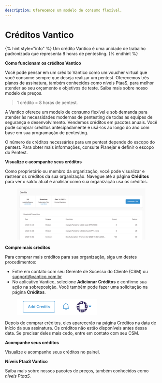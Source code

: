 ```yaml
---
description: Oferecemos um modelo de consumo flexível.
---
```


# Créditos Vantico

{% hint style="info" %}
Um crédito Vantico é uma unidade de trabalho padronizada que representa 8 horas de pentesting.
{% endhint %}



**Como funcionam os créditos Vantico**

Você pode pensar em um crédito Vantico como um voucher virtual que você consome sempre que deseja realizar um pentest. Oferecemos três planos de assinatura, também conhecidos como níveis PtaaS, para melhor atender ao seu orçamento e objetivos de teste. Saiba mais sobre nosso modelo de preços.

> 1 crédito = 8 horas de pentest.

A Vantico oferece um modelo de consumo flexível e sob demanda para atender às necessidades modernas de pentesting de todas as equipes de segurança e desenvolvimento. Vendemos créditos em pacotes anuais. Você pode comprar créditos antecipadamente e usá-los ao longo do ano com base em sua programação de pentesting.

O número de créditos necessários para um pentest depende do escopo do pentest. Para obter mais informações, consulte Planejar e definir o escopo do Pentest.



**Visualize e acompanhe seus créditos**

Como proprietário ou membro da organização, você pode visualizar e rastrear os créditos da sua organização. Navegue até a página **Créditos** para ver o saldo atual e analisar como sua organização usa os créditos.

<figure><img src="../../../.gitbook/assets/CreditsPage.png" alt=""><figcaption></figcaption></figure>



**Compre mais créditos**

Para comprar mais créditos para sua organização, siga um destes procedimentos:

* Entre em contato com seu Gerente de Sucesso do Cliente (CSM) ou support@vantico.com.br
* No aplicativo Vantico, selecione **Adicionar Créditos** e confirme sua ação na sobreposição. Você também pode fazer uma solicitação na página **Créditos**.

<figure><img src="../../../.gitbook/assets/AddCredits.png" alt=""><figcaption></figcaption></figure>

Depois de comprar créditos, eles aparecerão na página Créditos na data de início da sua assinatura. Os créditos não estão disponíveis antes dessa data. Se precisar deles mais cedo, entre em contato com seu CSM.



**Acompanhe seus créditos**

Visualize e acompanhe seus créditos no painel.



**Níveis PtaaS Vantico**

Saiba mais sobre nossos pacotes de preços, também conhecidos como _níveis PtaaS._
